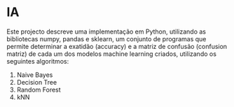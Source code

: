 # IA
Este projecto descreve uma implementação em Python, utilizando as bibliotecas numpy, pandas
e sklearn, um conjunto de programas que permite determinar a exatidão (accuracy) e a matriz de 
confusão (confusion matriz) de cada um dos modelos machine learning criados, utilizando os seguintes
algoritmos:

1. Naive Bayes
2. Decision Tree
3. Random Forest
4. kNN

